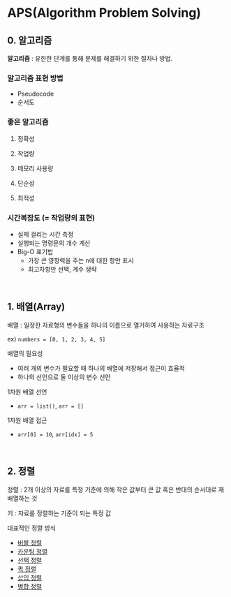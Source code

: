 # APS(Algorithm Problem Solving)

## 0. 알고리즘

**알고리즘** : 유한한 단계를 통해 문제를 해결하기 위한 절차나 방법.

### 알고리즘 표현 방법

- Pseudocode
- 순서도

### 좋은 알고리즘

1. 정확성

2. 작업량

3. 메모리 사용량

4. 단순성

5. 최적성

### 시간복잡도 (= 작업량의 표현)

- 실제 걸리는 시간 측정
- 실행되는 명령문의 개수 계산
- Big-O 표기법
  - 가장 큰 영향력을 주는 n에 대한 항만 표시
  - 최고차항만 선택, 계수 생략

<br/>

## 1. 배열(Array)

배열 : 일정한 자료형의 변수들을 하나의 이름으로 열거하여 사용하는 자료구조

ex) `numbers = [0, 1, 2, 3, 4, 5]`

배열의 필요성

- 여러 개의 변수가 필요할 때 하나의 배열에 저장해서 접근이 효율적
- 하나의 선언으로 둘 이상의 변수 선언

1차원 배열 선언

- `arr = list()`, `arr = []`

1차원 배열 접근

- `arr[0] = 10`, `arr[idx] = 5`

<br/>

## 2. 정렬

정렬 : 2개 이상의 자료를 특정 기준에 의해 작은 값부터 큰 값 혹은 반대의 순서대로 재배열하는 것

키 : 자료를 정렬하는 기준이 되는 특정 값

대표적인 정렬 방식

- [버블 정렬](./Bubble_sort.md)
- [카운팅 정렬](./Counting_sort.md)
- [선택 정렬](./Selection_sort.md)
- [퀵 정렬](./Quick_sort.md)
- [삽입 정렬](./Insertion_sort.md)
- [병합 정렬](./Merge_sort.md)

